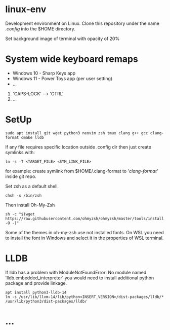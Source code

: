 # linux-env
Development environment on Linux. Clone this repository under the name *.config*
into the $HOME directory.

Set background image of terminal with opacity of 20%

# System wide keyboard remaps

* Windows 10 - Sharp Keys app
* Windows 11 - Power Toys app (per user setting)
* ...

1. 'CAPS-LOCK' --> 'CTRL'
2. ...


# SetUp
```
sudo apt install git wget python3 neovim zsh tmux clang g++ gcc clang-format cmake lldb
```

If any file requires specific location outside .config dir then just create
symlinks with:
```
ln -s -T <TARGET_FILE> <SYM_LINK_FILE>
```
for example: 
create symlink from $HOME/.clang-format to '_clang-format'_ inside git repo.

Set zsh as a default shell.
```
chsh -s /bin/zsh
```

Then install Oh-My-Zsh
```
sh -c "$(wget https://raw.githubusercontent.com/ohmyzsh/ohmyzsh/master/tools/install.sh -O -)"
```

Some of the themes in oh-my-zsh use not installed fonts. On WSL you need to
install the font in Windows and select it in the properties of WSL terminal.


# LLDB
If lldb has a problem with
ModuleNotFoundError: No module named 'lldb.embedded_interpreter'
you would need to install additional python package and provide linkage.
```
apt install python3-lldb-14
ln -s /usr/lib/llvm-14/lib/python<INSERT_VERSION>/dist-packages/lldb/* /usr/lib/python3/dist-packages/lldb/
```

# ...

